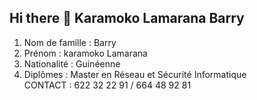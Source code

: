 ## Hi there 👋  Karamoko Lamarana Barry

1. Nom de famille : Barry  
2. Prénom :  karamoko Lamarana    
4. Nationalité : Guinéenne  
5. Diplômes : Master en Réseau et Sécurité Informatique  
CONTACT : 622 32 22 91 / 664 48 92 81
